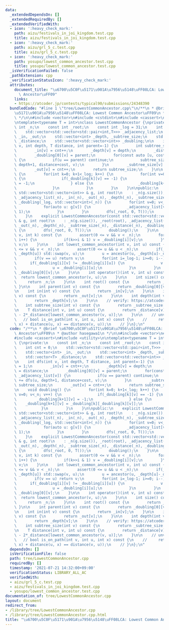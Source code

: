 ```yaml
---
data:
  _extendedDependsOn: []
  _extendedRequiredBy: []
  _extendedVerifiedWith:
  - icon: ':heavy_check_mark:'
    path: aizu/festivals_in_joi_kingdom.test.cpp
    title: aizu/festivals_in_joi_kingdom.test.cpp
  - icon: ':heavy_check_mark:'
    path: aizu/grl_5_c.test.cpp
    title: aizu/grl_5_c.test.cpp
  - icon: ':heavy_check_mark:'
    path: yosupo/lowest_common_ancestor.test.cpp
    title: yosupo/lowest_common_ancestor.test.cpp
  _isVerificationFailed: false
  _pathExtension: cpp
  _verificationStatusIcon: ':heavy_check_mark:'
  attributes:
    document_title: "\u6700\u5C0F\u5171\u901A\u7956\u5148\uFF08LCA: Lowest Common\
      \ Ancestor\uFF09"
    links:
    - https://atcoder.jp/contests/typical90/submissions/24348390
  bundledCode: "#line 1 \"tree/LowestCommonAncestor.cpp\"\n/**\n * @brief \u6700\u5C0F\
    \u5171\u901A\u7956\u5148\uFF08LCA: Lowest Common Ancestor\uFF09\n * @author hasegawa1\n\
    \ */\n\n#include <vector>\n#include <cstdint>\n#include <cassert>\n#include <utility>\n\
    \ntemplate<typename T = int>\nclass LowestCommonAncestor {\nprivate:\n    const\
    \ int _n;\n    const int _root;\n    const int _log = 31;\n    int cnt = 0;\n\
    \    std::vector<std::vector<std::pair<int,T>>> _adjacency_list;\n    std::vector<int>\
    \ _in, _out;\n    std::vector<int> _depth, _subtree_size;\n    std::vector<T>\
    \ _distance;\n    std::vector<std::vector<int>> _doubling;\n\n    int dfs(int\
    \ v, int depth, T distance, int parent=-1) {\n        int subtree_size = 1;\n\
    \        _in[v] = cnt++;\n        _depth[v] = depth;\n        _distance[v] = distance;\n\
    \        _doubling[0][v] = parent;\n        for(const auto [u, cost]: _adjacency_list[v])\
    \ {\n            if(u == parent) continue;\n            subtree_size += dfs(u,\
    \ depth+1, distance+cost, v);\n        }\n        _subtree_size[v] = subtree_size;\n\
    \        _out[v] = cnt++;\n        return subtree_size;\n    }\n\n    void doubling()\
    \ {\n        for(int k=0; k+1<_log; k++) {\n            for(int v=0; v<_n; v++)\
    \ {\n                if(_doubling[k][v] == -1) {\n                    _doubling[k+1][v]\
    \ = -1;\n                } else {\n                    _doubling[k+1][v] = _doubling[k][_doubling[k][v]];\n\
    \                }\n            }\n        }\n    }\n\npublic:\n    explicit LowestCommonAncestor(const\
    \ std::vector<std::vector<int>> & g, int root)\n    : _n(g.size()), _root(root),\
    \ _adjacency_list(_n), _in(_n), _out(_n), _depth(_n), _subtree_size(_n), _distance(_n),\
    \ _doubling(_log, std::vector<int>(_n)) {\n        for(int v=0; v<_n; v++) {\n\
    \            for(auto u: g[v]) {\n                _adjacency_list[v].emplace_back(u,\
    \ 1);\n            }\n        }\n        dfs(_root, 0, T());\n        doubling();\n\
    \    }\n    explicit LowestCommonAncestor(const std::vector<std::vector<std::pair<int,T>>>\
    \ & g, int root)\n    : _n(g.size()), _root(root), _adjacency_list(g), _in(_n),\
    \ _out(_n), _depth(_n), _subtree_size(_n), _distance(_n), _doubling(_log, std::vector<int>(_n))\
    \ {\n        dfs(_root, 0, T());\n        doubling();\n    }\n\n    int ancestor(int\
    \ v, int k) const {\n        assert(0 <= v && v < _n);\n        for(int i=0; i<_log;\
    \ i++) {\n            if(k>>i & 1) v = _doubling[i][v];\n        }\n        return\
    \ v;\n    }\n\n    int lowest_common_ancestor(int v, int u) const {\n        assert(0\
    \ <= v && v < _n);\n        assert(0 <= u && u < _n);\n        if(_depth[v] >\
    \ _depth[u]) std::swap(v, u);\n        u = ancestor(u, _depth[u]-_depth[v]);\n\
    \        if(v == u) return v;\n        for(int i=_log-1; i>=0; i--) {\n      \
    \      if(_doubling[i][v] != _doubling[i][u]) {\n                v = _doubling[i][v];\n\
    \                u = _doubling[i][u];\n            }\n        }\n        return\
    \ _doubling[0][v];\n    }\n\n    int operator()(int v, int u) const {\n      \
    \  return lowest_common_ancestor(v, u);\n    }\n\n    int size() const {\n   \
    \     return _n;\n    }\n\n    int root() const {\n        return _root;\n   \
    \ }\n\n    int parent(int v) const {\n        return _doubling[0][v];\n    }\n\
    \n    int in(int v) const {\n        return _in[v];\n    }\n\n    int out(int\
    \ v) const {\n        return _out[v];\n    }\n\n    int depth(int v) const {\n\
    \        return _depth[v];\n    }\n\n    // verify: https://atcoder.jp/contests/typical90/submissions/24348390\n\
    \    int subtree_size(int v) const {\n        return _subtree_size[v];\n    }\n\
    \n    T distance(int v, int u) const {\n        return _distance[v] + _distance[u]\
    \ - 2*_distance[lowest_common_ancestor(v, u)];\n    }\n\n    // unverified\n \
    \   // bool is_on_path(int v, int u, int x) const {\n    //     return (distance(v,\
    \ x) + distance(u, x) == distance(v, u));\n    // }\n};\n"
  code: "/**\n * @brief \u6700\u5C0F\u5171\u901A\u7956\u5148\uFF08LCA: Lowest Common\
    \ Ancestor\uFF09\n * @author hasegawa1\n */\n\n#include <vector>\n#include <cstdint>\n\
    #include <cassert>\n#include <utility>\n\ntemplate<typename T = int>\nclass LowestCommonAncestor\
    \ {\nprivate:\n    const int _n;\n    const int _root;\n    const int _log = 31;\n\
    \    int cnt = 0;\n    std::vector<std::vector<std::pair<int,T>>> _adjacency_list;\n\
    \    std::vector<int> _in, _out;\n    std::vector<int> _depth, _subtree_size;\n\
    \    std::vector<T> _distance;\n    std::vector<std::vector<int>> _doubling;\n\
    \n    int dfs(int v, int depth, T distance, int parent=-1) {\n        int subtree_size\
    \ = 1;\n        _in[v] = cnt++;\n        _depth[v] = depth;\n        _distance[v]\
    \ = distance;\n        _doubling[0][v] = parent;\n        for(const auto [u, cost]:\
    \ _adjacency_list[v]) {\n            if(u == parent) continue;\n            subtree_size\
    \ += dfs(u, depth+1, distance+cost, v);\n        }\n        _subtree_size[v] =\
    \ subtree_size;\n        _out[v] = cnt++;\n        return subtree_size;\n    }\n\
    \n    void doubling() {\n        for(int k=0; k+1<_log; k++) {\n            for(int\
    \ v=0; v<_n; v++) {\n                if(_doubling[k][v] == -1) {\n           \
    \         _doubling[k+1][v] = -1;\n                } else {\n                \
    \    _doubling[k+1][v] = _doubling[k][_doubling[k][v]];\n                }\n \
    \           }\n        }\n    }\n\npublic:\n    explicit LowestCommonAncestor(const\
    \ std::vector<std::vector<int>> & g, int root)\n    : _n(g.size()), _root(root),\
    \ _adjacency_list(_n), _in(_n), _out(_n), _depth(_n), _subtree_size(_n), _distance(_n),\
    \ _doubling(_log, std::vector<int>(_n)) {\n        for(int v=0; v<_n; v++) {\n\
    \            for(auto u: g[v]) {\n                _adjacency_list[v].emplace_back(u,\
    \ 1);\n            }\n        }\n        dfs(_root, 0, T());\n        doubling();\n\
    \    }\n    explicit LowestCommonAncestor(const std::vector<std::vector<std::pair<int,T>>>\
    \ & g, int root)\n    : _n(g.size()), _root(root), _adjacency_list(g), _in(_n),\
    \ _out(_n), _depth(_n), _subtree_size(_n), _distance(_n), _doubling(_log, std::vector<int>(_n))\
    \ {\n        dfs(_root, 0, T());\n        doubling();\n    }\n\n    int ancestor(int\
    \ v, int k) const {\n        assert(0 <= v && v < _n);\n        for(int i=0; i<_log;\
    \ i++) {\n            if(k>>i & 1) v = _doubling[i][v];\n        }\n        return\
    \ v;\n    }\n\n    int lowest_common_ancestor(int v, int u) const {\n        assert(0\
    \ <= v && v < _n);\n        assert(0 <= u && u < _n);\n        if(_depth[v] >\
    \ _depth[u]) std::swap(v, u);\n        u = ancestor(u, _depth[u]-_depth[v]);\n\
    \        if(v == u) return v;\n        for(int i=_log-1; i>=0; i--) {\n      \
    \      if(_doubling[i][v] != _doubling[i][u]) {\n                v = _doubling[i][v];\n\
    \                u = _doubling[i][u];\n            }\n        }\n        return\
    \ _doubling[0][v];\n    }\n\n    int operator()(int v, int u) const {\n      \
    \  return lowest_common_ancestor(v, u);\n    }\n\n    int size() const {\n   \
    \     return _n;\n    }\n\n    int root() const {\n        return _root;\n   \
    \ }\n\n    int parent(int v) const {\n        return _doubling[0][v];\n    }\n\
    \n    int in(int v) const {\n        return _in[v];\n    }\n\n    int out(int\
    \ v) const {\n        return _out[v];\n    }\n\n    int depth(int v) const {\n\
    \        return _depth[v];\n    }\n\n    // verify: https://atcoder.jp/contests/typical90/submissions/24348390\n\
    \    int subtree_size(int v) const {\n        return _subtree_size[v];\n    }\n\
    \n    T distance(int v, int u) const {\n        return _distance[v] + _distance[u]\
    \ - 2*_distance[lowest_common_ancestor(v, u)];\n    }\n\n    // unverified\n \
    \   // bool is_on_path(int v, int u, int x) const {\n    //     return (distance(v,\
    \ x) + distance(u, x) == distance(v, u));\n    // }\n};\n"
  dependsOn: []
  isVerificationFile: false
  path: tree/LowestCommonAncestor.cpp
  requiredBy: []
  timestamp: '2021-07-21 14:32:00+09:00'
  verificationStatus: LIBRARY_ALL_AC
  verifiedWith:
  - aizu/grl_5_c.test.cpp
  - aizu/festivals_in_joi_kingdom.test.cpp
  - yosupo/lowest_common_ancestor.test.cpp
documentation_of: tree/LowestCommonAncestor.cpp
layout: document
redirect_from:
- /library/tree/LowestCommonAncestor.cpp
- /library/tree/LowestCommonAncestor.cpp.html
title: "\u6700\u5C0F\u5171\u901A\u7956\u5148\uFF08LCA: Lowest Common Ancestor\uFF09"
---
```

